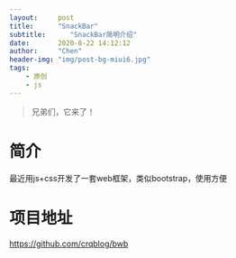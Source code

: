 ```yaml
---
layout:     post
title:      "SnackBar"
subtitle:      "SnackBar简明介绍"
date:       2020-8-22 14:12:12
author:     "Chen"
header-img: "img/post-bg-miui6.jpg"
tags:
    - 原创
    - js
---
```

> 兄弟们，它来了！

# 简介
最近用js+css开发了一套web框架，类似bootstrap，使用方便

# 项目地址
https://github.com/crqblog/bwb
